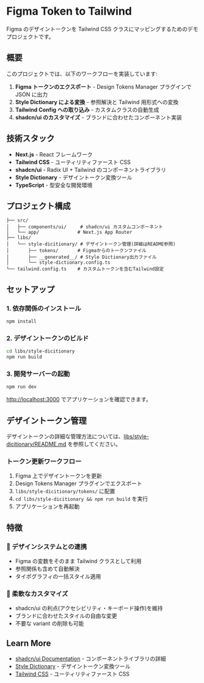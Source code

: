 # Figma Token to Tailwind

Figma のデザイントークンを Tailwind CSS クラスにマッピングするためのデモプロジェクトです。

## 概要

このプロジェクトでは、以下のワークフローを実装しています:

1. **Figma トークンのエクスポート** - Design Tokens Manager プラグインで JSON に出力
2. **Style Dictionary による変換** - 参照解決と Tailwind 用形式への変換
3. **Tailwind Config への取り込み** - カスタムクラスの自動生成
4. **shadcn/ui のカスタマイズ** - ブランドに合わせたコンポーネント実装

## 技術スタック

- **Next.js** - React フレームワーク
- **Tailwind CSS** - ユーティリティファースト CSS
- **shadcn/ui** - Radix UI + Tailwind のコンポーネントライブラリ
- **Style Dictionary** - デザイントークン変換ツール
- **TypeScript** - 型安全な開発環境

## プロジェクト構成

```
├── src/
│   ├── components/ui/     # shadcn/ui カスタムコンポーネント
│   └── app/              # Next.js App Router
├── libs/
│   └── style-dicitionary/ # デザイントークン管理(詳細はREADME参照)
│       ├── tokens/       # Figmaからのトークンファイル
│       ├── __generated__/ # Style Dictionary出力ファイル
│       └── style-dictionary.config.ts
└── tailwind.config.ts    # カスタムトークンを含むTailwind設定
```

## セットアップ

### 1. 依存関係のインストール

```bash
npm install
```

### 2. デザイントークンのビルド

```bash
cd libs/style-dicitionary
npm run build
```

### 3. 開発サーバーの起動

```bash
npm run dev
```

[http://localhost:3000](http://localhost:3000) でアプリケーションを確認できます。

## デザイントークン管理

デザイントークンの詳細な管理方法については、[libs/style-dicitionary/README.md](./libs/style-dicitionary/README.md) を参照してください。

### トークン更新ワークフロー

1. Figma 上でデザイントークンを更新
2. Design Tokens Manager プラグインでエクスポート
3. `libs/style-dicitionary/tokens/` に配置
4. `cd libs/style-dicitionary && npm run build` を実行
5. アプリケーションを再起動

## 特徴

### 🎨 デザインシステムとの連携

- Figma の変数をそのまま Tailwind クラスとして利用
- 参照関係も含めて自動解決
- タイポグラフィの一括スタイル適用

### 🔧 柔軟なカスタマイズ

- shadcn/ui の利点(アクセシビリティ・キーボード操作)を維持
- ブランドに合わせたスタイルの自由な変更
- 不要な variant の削除も可能

## Learn More

- [shadcn/ui Documentation](https://ui.shadcn.com/) - コンポーネントライブラリの詳細
- [Style Dictionary](https://amzn.github.io/style-dictionary/) - デザイントークン変換ツール
- [Tailwind CSS](https://tailwindcss.com/docs) - ユーティリティファースト CSS
